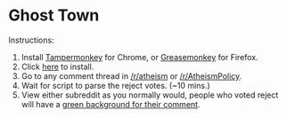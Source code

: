 Ghost Town
=========

Instructions:

1. Install [Tampermonkey](https://chrome.google.com/webstore/detail/tampermonkey/dhdgffkkebhmkfjojejmpbldmpobfkfo?hl=en) for Chrome, or [Greasemonkey](https://addons.mozilla.org/en-US/firefox/addon/greasemonkey/) for Firefox.
2. Click [here]() to install.
3. Go to any comment thread in [/r/atheism](http://www.reddit.com/r/atheism) or [/r/AtheismPolicy](http://www.reddit.com/r/AtheismPolicy/).
4. Wait for script to parse the reject votes. (~10 mins.)
5. View either subreddit as you normally would, people who voted reject will have a [green background for their comment](http://i.imgur.com/3kqaxrW.png).
